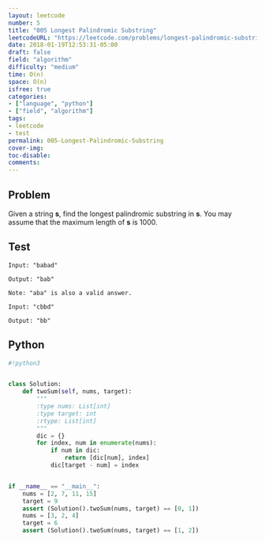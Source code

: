 ```yaml
---
layout: leetcode
number: 5
title: "005 Longest Palindromic Substring"
leetcodeURL: "https://leetcode.com/problems/longest-palindromic-substring/description/"
date: 2018-01-19T12:53:31-05:00
draft: false
field: "algorithm"
difficulty: "medium"
time: O(n)
space: O(n)
isfree: true
categories: 
- ["language", "python"]
- ["field", "algorithm"]
tags:
- leetcode
- test
permalink: 005-Longest-Palindromic-Substring
cover-img: 
toc-disable:
comments:
---
```


## Problem
Given a string **s**, find the longest palindromic substring in **s**. You may assume that the maximum length of **s** is 1000.

## Test

```
Input: "babad"

Output: "bab"

Note: "aba" is also a valid answer.
```

```
Input: "cbbd"

Output: "bb"
```

## Python

```python
#!python3


class Solution:
    def twoSum(self, nums, target):
        """
        :type nums: List[int]
        :type target: int
        :rtype: List[int]
        """
        dic = {}
        for index, num in enumerate(nums):
            if num in dic:
                return [dic[num], index]
            dic[target - num] = index


if __name__ == "__main__":
    nums = [2, 7, 11, 15]
    target = 9
    assert (Solution().twoSum(nums, target) == [0, 1])
    nums = [3, 2, 4]
    target = 6
    assert (Solution().twoSum(nums, target) == [1, 2])
```